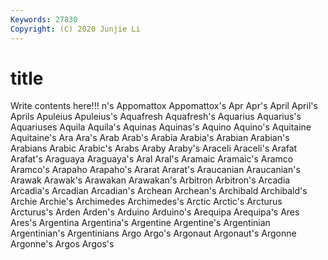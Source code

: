 ```yaml
---
Keywords: 27830
Copyright: (C) 2020 Junjie Li
---
```


# title

Write contents here!!!
n's 
Appomattox 
Appomattox's 
Apr 
Apr's 
April 
April's 
Aprils 
Apuleius
Apuleius's 
Aquafresh 
Aquafresh's 
Aquarius 
Aquarius's 
Aquariuses 
Aquila 
Aquila's 
Aquinas 
Aquinas's
Aquino 
Aquino's 
Aquitaine 
Aquitaine's 
Ara 
Ara's 
Arab 
Arab's 
Arabia 
Arabia's
Arabian 
Arabian's 
Arabians 
Arabic 
Arabic's 
Arabs 
Araby 
Araby's 
Araceli 
Araceli's
Arafat 
Arafat's 
Araguaya 
Araguaya's 
Aral 
Aral's 
Aramaic 
Aramaic's 
Aramco 
Aramco's
Arapaho 
Arapaho's 
Ararat 
Ararat's 
Araucanian 
Araucanian's 
Arawak 
Arawak's 
Arawakan 
Arawakan's
Arbitron 
Arbitron's 
Arcadia 
Arcadia's 
Arcadian 
Arcadian's 
Archean 
Archean's 
Archibald 
Archibald's
Archie 
Archie's 
Archimedes 
Archimedes's 
Arctic 
Arctic's 
Arcturus 
Arcturus's 
Arden 
Arden's
Arduino 
Arduino's 
Arequipa 
Arequipa's 
Ares 
Ares's 
Argentina 
Argentina's 
Argentine 
Argentine's
Argentinian 
Argentinian's 
Argentinians 
Argo 
Argo's 
Argonaut 
Argonaut's 
Argonne 
Argonne's 
Argos
Argos's 
